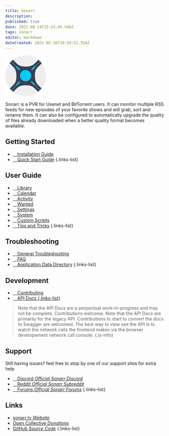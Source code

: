 ```yaml
---
title: Sonarr
description: 
published: true
date: 2021-08-14T15:23:45.546Z
tags: sonarr
editor: markdown
dateCreated: 2021-05-16T16:59:52.354Z
---
```


![128.png](/assets/sonarr/logos/128.png)

Sonarr is a PVR for Usenet and BitTorrent users. It can monitor multiple RSS feeds for new episodes of your favorite shows and will grab, sort and rename them. It can also be configured to automatically upgrade the quality of files already downloaded when a better quality format becomes available.

## Getting Started

- [<i class="fas fa-plus-square"></i>&emsp;Installation Guide](/sonarr/installation)
- [<i class="fas fa-book-open"></i>&emsp;Quick Start Guide](/sonarr/quick-start-guide)
{.links-list}

## User Guide

- [<i class="fas fa-play"></i>&emsp;Library](/sonarr/library)
- [<i class="fas fa-calendar-alt"></i>&emsp;Calendar](/sonarr/calendar)
- [<i class="fas fa-clock"></i>&emsp;Activity](/sonarr/activity)
- [<i class="fas fa-search-minus"></i>&emsp;Wanted](/sonarr/wanted)
- [<i class="fas fa-cogs"></i>&emsp;Settings](/sonarr/settings)
- [<i class="fas fa-laptop"></i>&emsp;System](/sonarr/system)
- [<i class="fas fa-scroll"></i>&emsp;Custom Scripts](/sonarr/custom-scripts)
- [<i class="fas fa-gifts"></i>&emsp;Tips and Tricks](/sonarr/tips-and-tricks)
{.links-list}

## Troubleshooting

- [<i class="far fa-life-ring"></i>&emsp;General Troubleshooting](/sonarr/troubleshooting)
- [<i class="far fa-question-circle"></i>&emsp;FAQ](/sonarr/faq)
- [<i class="fas fa-database"></i>&emsp;Application Data Directory](/sonarr/appdata-directory)
{.links-list}

## Development

- [<i class="fas fa-laptop-code"></i>&emsp;Contributing](/sonarr/contributing)
- [<i class="fas fa-book"></i>&emsp;API Docs
{.links-list}](https://github.com/Sonarr/Sonarr/wiki/API)

> Note that the API Docs are a perpectual work-in-progress and may not be complete. Contributions welcome. Note that the API Docs are primarily for the legacy API. Contributions to start to convert the docs to Swagger are welcomed. The best way to view see the API is to watch the network calls the frontend makes via the browser developement network call console. {.is-info}

## Support

Still having issues? feel free to stop by one of our support sites for extra help

- [<i class="fab fa-discord"></i>&emsp;Discord *Official Sonarr Discord*](https://discord.gg/M6BvZn5)
- [<i class="fab fa-reddit"></i>&emsp;Reddit *Official Sonarr Subreddit*](https://reddit.com/r/sonarr)
- [<i class="fab fa-wpforms"></i>&emsp;Forums *Official Sonarr Forums*](https://forums.sonarr.tv/)
{.links-list}

## Links

- [sonarr.tv *Website*](https://sonarr.tv)
- [Open Collective *Donations*](https://opencollective.com/sonarr)
- [GitHub *Source Code*](https://github.com/sonarr/sonarr)
{.links-list}
